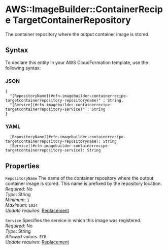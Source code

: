 # AWS::ImageBuilder::ContainerRecipe TargetContainerRepository<a name="aws-properties-imagebuilder-containerrecipe-targetcontainerrepository"></a>

The container repository where the output container image is stored\.

## Syntax<a name="aws-properties-imagebuilder-containerrecipe-targetcontainerrepository-syntax"></a>

To declare this entity in your AWS CloudFormation template, use the following syntax:

### JSON<a name="aws-properties-imagebuilder-containerrecipe-targetcontainerrepository-syntax.json"></a>

```
{
  "[RepositoryName](#cfn-imagebuilder-containerrecipe-targetcontainerrepository-repositoryname)" : String,
  "[Service](#cfn-imagebuilder-containerrecipe-targetcontainerrepository-service)" : String
}
```

### YAML<a name="aws-properties-imagebuilder-containerrecipe-targetcontainerrepository-syntax.yaml"></a>

```
  [RepositoryName](#cfn-imagebuilder-containerrecipe-targetcontainerrepository-repositoryname): String
  [Service](#cfn-imagebuilder-containerrecipe-targetcontainerrepository-service): String
```

## Properties<a name="aws-properties-imagebuilder-containerrecipe-targetcontainerrepository-properties"></a>

`RepositoryName` <a name="cfn-imagebuilder-containerrecipe-targetcontainerrepository-repositoryname"></a>
The name of the container repository where the output container image is stored\. This name is prefixed by the repository location\.  
_Required_: No  
_Type_: String  
_Minimum_: `1`  
_Maximum_: `1024`  
_Update requires_: [Replacement](https://docs.aws.amazon.com/AWSCloudFormation/latest/UserGuide/using-cfn-updating-stacks-update-behaviors.html#update-replacement)

`Service` <a name="cfn-imagebuilder-containerrecipe-targetcontainerrepository-service"></a>
Specifies the service in which this image was registered\.  
_Required_: No  
_Type_: String  
_Allowed values_: `ECR`  
_Update requires_: [Replacement](https://docs.aws.amazon.com/AWSCloudFormation/latest/UserGuide/using-cfn-updating-stacks-update-behaviors.html#update-replacement)
